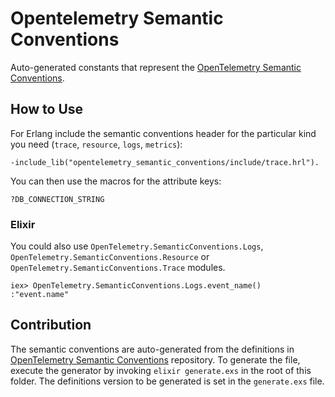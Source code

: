 # Opentelemetry Semantic Conventions

Auto-generated constants that represent the [OpenTelemetry Semantic
Conventions](https://github.com/open-telemetry/semantic-conventions).

## How to Use

For Erlang include the semantic conventions header for the particular kind you
need (`trace`, `resource`, `logs`, `metrics`):

```
-include_lib("opentelemetry_semantic_conventions/include/trace.hrl").
```

You can then use the macros for the attribute keys:

```
?DB_CONNECTION_STRING
```

### Elixir

You could also use `OpenTelemetry.SemanticConventions.Logs`, `OpenTelemetry.SemanticConventions.Resource` or
`OpenTelemetry.SemanticConventions.Trace` modules.

    iex> OpenTelemetry.SemanticConventions.Logs.event_name()
    :"event.name"

## Contribution

The semantic conventions are auto-generated from the definitions in
[OpenTelemetry Semantic
Conventions](https://github.com/open-telemetry/semantic-conventions) repository.
To generate the file, execute the generator by invoking `elixir generate.exs` in the
root of this folder. The definitions version to be generated is set in the `generate.exs`
file.
